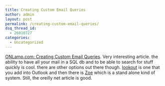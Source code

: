 ```yaml
---
title: Creating Custom Email Queries
author: admin
layout: post
permalink: /creating-custom-email-queries/
dsq_thread_id:
  - 26010727
categories:
  - Uncategorized
---
```

[ONLamp.com: Creating Custom Email Queries][1]. Very interesting article. the ability to have all your mail in a SQL db and to be able to search for stuff quickly is cool. there are other options out there though. [lookout][2] is one that you add into Outlook and then there is [Zoe][3] which is a stand alone kind of system. Still, the oreilly net article is good.

 [1]: http://www.onlamp.com/pub/a/onlamp/2004/07/22/datamining_email.html
 [2]: http://www.microsoft.com/downloads/details.aspx?familyid=09b835ee-16e5-4961-91b8-2200ba31ea37&displaylang=en
 [3]: http://www.zoe.nu/